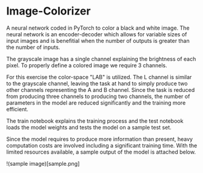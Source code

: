 # Image-Colorizer

A neural network coded in PyTorch to color a black and white image. The neural network is an encoder-decoder which allows for variable sizes of input images and is benefitial when the number of outputs is greater than the number of inputs. 

The grayscale image has a single channel explaining the brightness of each pixel. To properly define a colored image we require 3 channels. 

For this exercise the color-space "LAB" is utilized. The L channel is similar to the grayscale channel, leaving the task at hand to simply produce two other channels representing the A and B channel. Since the task is reduced from producing three channels to producing two channels, the number of parameters in the model are reduced significantly and the training more efficient. 

The train notebook explains the training process and the test notebook loads the model weights and tests the model on a sample test set. 

Since the model requires to produce more information than present, heavy computation costs are involved including a significant training time. With the limited resources available, a sample output of the model is attached below. 

!(sample image)[sample.png]
